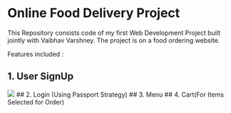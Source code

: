 #                                                                      Online Food Delivery Project
This Repository consists code of my first Web Development Project built jointly with Vaibhav Varshney.
The project is on a food ordering website.

Features included : 
##      1. User SignUp 
<img src="Git_Img/SignUp.jpeg">
##      2. Login (Using Passport Strategy)
##      3. Menu 
##      4. Cart(For Items Selected for Order)


